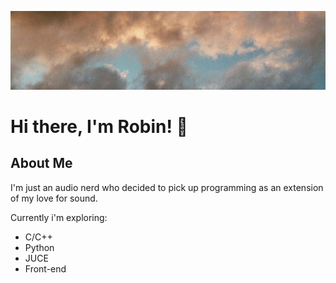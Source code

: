 ![Banner](/img/Banner.jpeg)

# Hi there, I'm Robin! 👋

## About Me

I'm just an audio nerd who decided to pick up programming as an extension of my love for sound.

Currently i'm exploring:
- C/C++
- Python
- JUCE
- Front-end